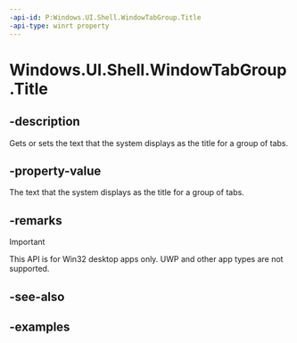 ```yaml
---
-api-id: P:Windows.UI.Shell.WindowTabGroup.Title
-api-type: winrt property
---
```


# Windows.UI.Shell.WindowTabGroup.Title

<!--
public string Title { get; set; }
-->

## -description

Gets or sets the text that the system displays as the title for a group of tabs.

## -property-value

The text that the system displays as the title for a group of tabs.

## -remarks

> [!IMPORTANT]
> This API is for Win32 desktop apps only. UWP and other app types are not supported.

## -see-also

## -examples


